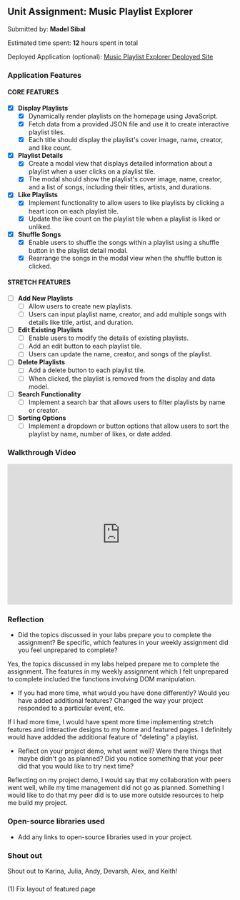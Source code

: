 ## Unit Assignment: Music Playlist Explorer

Submitted by: **Madel Sibal**

Estimated time spent: **12** hours spent in total

Deployed Application (optional): [Music Playlist Explorer Deployed Site](ADD_LINK_HERE)

### Application Features

#### CORE FEATURES

- [x] **Display Playlists**
  - [x] Dynamically render playlists on the homepage using JavaScript.
  - [x] Fetch data from a provided JSON file and use it to create interactive playlist tiles.
  - [x] Each title should display the playlist's cover image, name, creator, and like count.

- [x] **Playlist Details**
  - [x] Create a modal view that displays detailed information about a playlist when a user clicks on a playlist tile.
  - [x] The modal should show the playlist's cover image, name, creator, and a list of songs, including their titles, artists, and durations.

- [x] **Like Playlists**
  - [x] Implement functionality to allow users to like playlists by clicking a heart icon on each playlist tile.
  - [x] Update the like count on the playlist tile when a playlist is liked or unliked.

- [x] **Shuffle Songs**
  - [x] Enable users to shuffle the songs within a playlist using a shuffle button in the playlist detail modal.
  - [x] Rearrange the songs in the modal view when the shuffle button is clicked.

#### STRETCH FEATURES

- [ ] **Add New Playlists**
  - [ ] Allow users to create new playlists.
  - [ ] Users can input playlist name, creator, and add multiple songs with details like title, artist, and duration.

- [ ] **Edit Existing Playlists**
  - [ ] Enable users to modify the details of existing playlists.
  - [ ] Add an edit button to each playlist tile.
  - [ ] Users can update the name, creator, and songs of the playlist.

- [ ] **Delete Playlists**
  - [ ] Add a delete button to each playlist tile.
  - [ ] When clicked, the playlist is removed from the display and data model.

- [ ] **Search Functionality**
  - [ ] Implement a search bar that allows users to filter playlists by name or creator.

- [ ] **Sorting Options**
  - [ ] Implement a dropdown or button options that allow users to sort the playlist by name, number of likes, or date added.

### Walkthrough Video

<div style="position: relative; padding-bottom: 62.5%; height: 0;"><iframe src="https://www.loom.com/embed/5282adbac34e47eb84fa9cbb6ffc2f07?sid=c101cf30-5e29-44c2-a527-d4514a533883" frameborder="0" webkitallowfullscreen mozallowfullscreen allowfullscreen style="position: absolute; top: 0; left: 0; width: 100%; height: 100%;"></iframe></div>

### Reflection

* Did the topics discussed in your labs prepare you to complete the assignment? Be specific, which features in your weekly assignment did you feel unprepared to complete?

Yes, the topics discussed in my labs helped prepare me to complete the assignment. The features in my weekly assignment which I felt unprepared to complete included the functions involving DOM manipulation.

* If you had more time, what would you have done differently? Would you have added additional features? Changed the way your project responded to a particular event, etc.
  
If I had more time, I would have spent more time implementing stretch features and interactive designs to my home and featured pages. I definitely would have addded the additional feature of "deleting" a playlist.

* Reflect on your project demo, what went well? Were there things that maybe didn't go as planned? Did you notice something that your peer did that you would like to try next time?

Reflecting on my project demo, I would say that my collaboration with peers went well, while my time management did not go as planned. Something I would like to do that my peer did is to use more outside resources to help me build my project.

### Open-source libraries used

- Add any links to open-source libraries used in your project.

### Shout out

Shout out to Karina, Julia, Andy, Devarsh, Alex, and Keith!

###
(1) Fix layout of featured page